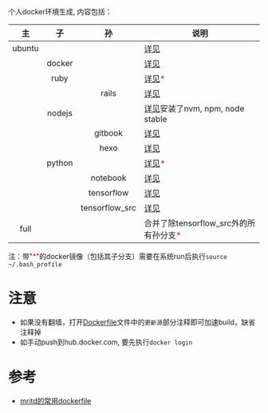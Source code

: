 个人docker环境生成, 内容包括：

| 主 | 子 | 孙 |说明|
|:---:|:---:|:---:|---|
| ubuntu |  |  |[详见](ubuntu/README.md)|
|  | docker |  |[详见](docker/README.md) |
|  | ruby |  |[详见](ruby/README.md)<font color="red">*</font>|
|  |  | rails |[详见](rails/README.md) |
|  | nodejs |  |[详见](nodejs/README.md)安装了nvm, npm, node stable|
|  |  | gitbook |[详见](gitbook/README.md)|
|  |  | hexo |[详见](hexo/README.md)|
|  | python |  |[详见](python/README.md)<font color="red">*</font>|
|  |  | notebook |[详见](notebook/README.md)|
|  |  | tensorflow |[详见](tensorflow/README.md)|
|  |  | tensorflow_src |[详见](tensorflow_src/README.md)|
| full |  | |合并了除tensorflow_src外的所有孙分支<font color="red">*</font>|

注：带"<font color="red">*</font>"的docker镜像（包括其子分支）需要在系统run后执行`source ~/.bash_profile`
  
# 注意
* 如果没有翻墙，打开[Dockerfile](ubuntu/Dockerfile)文件中的`更新源`部分注释即可加速build，缺省注释掉
* 如手动push到hub.docker.com, 要先执行`docker login`

# 参考
* [mritd的常用dockerfile](https://github.com/mritd/dockerfile)